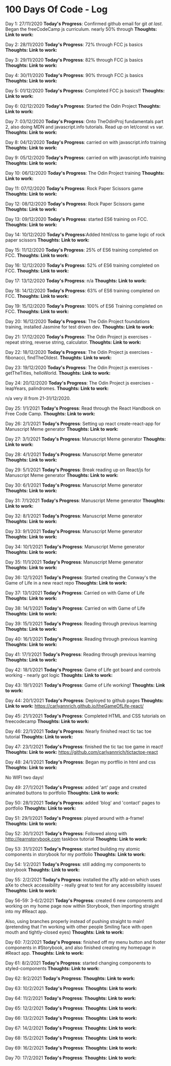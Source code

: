 # 100 Days Of Code - Log

Day 1: 27/11/2020
**Today's Progress**: Confirmed github email for git _at last_. Began the freeCodeCamp js curriculum. nearly 50% through
**Thoughts:**
**Link to work:**

Day 2: 28/11/2020
**Today's Progress**: 72% through FCC js basics
**Thoughts:**
**Link to work:**

Day 3: 29/11/2020
**Today's Progress**: 82% through FCC js basics
**Thoughts:**
**Link to work:**

Day 4: 30/11/2020
**Today's Progress**: 90% through FCC js basics
**Thoughts:**
**Link to work:**

Day 5: 01/12/2020
**Today's Progress**: Completed FCC js basics!!
**Thoughts:**
**Link to work:**

Day 6: 02/12/2020
**Today's Progress**: Started the Odin Project
**Thoughts:**
**Link to work:**

Day 7: 03/12/2020
**Today's Progress**: Onto TheOdinProj fundamentals part 2, also doing MDN and javascript.info tutorials. Read up on let/const vs var.
**Thoughts:**
**Link to work:**

Day 8: 04/12/2020
**Today's Progress**: carried on with javascript.info training
**Thoughts:**
**Link to work:**

Day 9: 05/12/2020
**Today's Progress**: carried on with javascript.info training
**Thoughts:**
**Link to work:**

Day 10: 06/12/2020
**Today's Progress**: The Odin Project training
**Thoughts:**
**Link to work:**

Day 11: 07/12/2020
**Today's Progress**: Rock Paper Scissors game
**Thoughts:**
**Link to work:**

Day 12: 08/12/2020
**Today's Progress**: Rock Paper Scissors game
**Thoughts:**
**Link to work:**

Day 13: 09/12/2020
**Today's Progress**: started ES6 training on FCC.
**Thoughts:**
**Link to work:**

Day 14: 10/12/2020
**Today's Progress**:Added html/css to game logic of rock paper scissors
**Thoughts:**
**Link to work:**

Day 15: 11/12/2020
**Today's Progress**: 25% of ES6 training completed on FCC.
**Thoughts:**
**Link to work:**

Day 16: 12/12/2020
**Today's Progress**: 52% of ES6 training completed on FCC.
**Thoughts:**
**Link to work:**

Day 17: 13/12/2020
**Today's Progress**: n/a
**Thoughts:**
**Link to work:**

Day 18: 14/12/2020
**Today's Progress**: 63% of ES6 training completed on FCC.
**Thoughts:**
**Link to work:**

Day 19: 15/12/2020
**Today's Progress**: 100% of ES6 Training completed on FCC.
**Thoughts:**
**Link to work:**

Day 20: 16/12/2020
**Today's Progress**: The Odin Project foundations training, installed Jasmine for test driven dev.
**Thoughts:**
**Link to work:**

Day 21: 17/12/2020
**Today's Progress**: The Odin Project js exercises - repeat string, reverse string, calculator.
**Thoughts:**
**Link to work:**

Day 22: 18/12/2020
**Today's Progress**: The Odin Project js exercises - fibonacci, findTheOldest.
**Thoughts:**
**Link to work:**

Day 23: 19/12/2020
**Today's Progress**: The Odin Project js exercises - getTheTitles, helloWorld.
**Thoughts:**
**Link to work:**

Day 24: 20/12/2020
**Today's Progress**: The Odin Project js exercises - leapYears, palindromes.
**Thoughts:**
**Link to work:**

n/a very ill from 21-31/12/2020.

Day 25: 1/1/2021
**Today's Progress**: Read through the React Handbook on Free Code Camp.
**Thoughts:**
**Link to work:**

Day 26: 2/1/2021
**Today's Progress**: Setting up react create-react-app for Manuscript Meme generator
**Thoughts:**
**Link to work:**

Day 27: 3/1/2021
**Today's Progress**: Manuscript Meme generator
**Thoughts:**
**Link to work:**

Day 28: 4/1/2021
**Today's Progress**: Manuscript Meme generator
**Thoughts:**
**Link to work:**

Day 29: 5/1/2021
**Today's Progress**: Break reading up on React/js for Manuscript Meme generator
**Thoughts:**
**Link to work:**

Day 30: 6/1/2021
**Today's Progress**: Manuscript Meme generator
**Thoughts:**
**Link to work:**

Day 31: 7/1/2021
**Today's Progress**: Manuscript Meme generator
**Thoughts:**
**Link to work:**

Day 32: 8/1/2021
**Today's Progress**: Manuscript Meme generator
**Thoughts:**
**Link to work:**

Day 33: 9/1/2021
**Today's Progress**: Manuscript Meme generator
**Thoughts:**
**Link to work:**

Day 34: 10/1/2021
**Today's Progress**: Manuscript Meme generator
**Thoughts:**
**Link to work:**

Day 35: 11/1/2021
**Today's Progress**: Manuscript Meme generator
**Thoughts:**
**Link to work:**

Day 36: 12/1/2021
**Today's Progress**: Started creating the Conway's the Game of Life in a new react repo
**Thoughts:**
**Link to work:**

Day 37: 13/1/2021
**Today's Progress**: Carried on with Game of Life
**Thoughts:**
**Link to work:**

Day 38: 14/1/2021
**Today's Progress**: Carried on with Game of Life
**Thoughts:**
**Link to work:**

Day 39: 15/1/2021
**Today's Progress**: Reading through previous learning
**Thoughts:**
**Link to work:**

Day 40: 16/1/2021
**Today's Progress**: Reading through previous learning
**Thoughts:**
**Link to work:**

Day 41: 17/1/2021
**Today's Progress**: Reading through previous learning
**Thoughts:**
**Link to work:**

Day 42: 18/1/2021
**Today's Progress**: Game of Life got board and controls working - nearly got logic
**Thoughts:**
**Link to work:**

Day 43: 19/1/2021
**Today's Progress**: Game of Life working!
**Thoughts:**
**Link to work:**

Day 44: 20/1/2021
**Today's Progress**: Deployed to github pages
**Thoughts:**
**Link to work:** https://carlyannrich.github.io/theGameOfLife-react/

Day 45: 21/1/2021
**Today's Progress**: Completed HTML and CSS tutorials on freecodecamp
**Thoughts:**
**Link to work:**

Day 46: 22/1/2021
**Today's Progress**: Nearly finished react tic tac toe tutorial
**Thoughts:**
**Link to work:**

Day 47: 23/1/2021
**Today's Progress**: finished the tic tac toe game in react!
**Thoughts:**
**Link to work:** https://github.com/carlyannrich/tictactoe-react

Day 48: 24/1/2021
**Today's Progress**: Began my portflio in html and css
**Thoughts:**
**Link to work:**

No WIFI two days!

Day 49: 27/1/2021
**Today's Progress**: added 'art' page and created animated buttons to portfolio
**Thoughts:**
**Link to work:**

Day 50: 28/1/2021
**Today's Progress**: added 'blog' and 'contact' pages to portfolio
**Thoughts:**
**Link to work:**

Day 51: 29/1/2021
**Today's Progress**: played around with a-frame!
**Thoughts:**
**Link to work:**

Day 52: 30/1/2021
**Today's Progress**: Followed along with http://learnstorybook.com taskbox tutorial
**Thoughts:**
**Link to work:**

Day 53: 31/1/2021
**Today's Progress**: started building my atomic components in storybook for my portfolio
**Thoughts:**
**Link to work:**

Day 54: 1/2/2021
**Today's Progress**: still adding my components to storybook
**Thoughts:**
**Link to work:**

Day 55: 2/2/2021
**Today's Progress**: installed the a11y add-on which uses aXe to check accessibility - really great to test for any accessibility issues!
**Thoughts:**
**Link to work:**

Day 56-59: 3-6/2/2021
**Today's Progress**: created 6 new components and working on my home page now within Storybook, then importing straight into my #React app.

Also, using branches properly instead of pushing straight to main! (pretending that I'm working with other people Smiling face with open mouth and tightly-closed eyes)
**Thoughts:**
**Link to work:**

Day 60: 7/2/2021
**Today's Progress**: finished off my menu button and footer components in #Storybook, and also finished creating my homepage in #React app.
**Thoughts:**
**Link to work:**

Day 61: 8/2/2021
**Today's Progress**: started changing components to styled-components
**Thoughts:**
**Link to work:**

Day 62: 9/2/2021
**Today's Progress**:
**Thoughts:**
**Link to work:**

Day 63: 10/2/2021
**Today's Progress**:
**Thoughts:**
**Link to work:**

Day 64: 11/2/2021
**Today's Progress**:
**Thoughts:**
**Link to work:**

Day 65: 12/2/2021
**Today's Progress**:
**Thoughts:**
**Link to work:**

Day 66: 13/2/2021
**Today's Progress**:
**Thoughts:**
**Link to work:**

Day 67: 14/2/2021
**Today's Progress**:
**Thoughts:**
**Link to work:**

Day 68: 15/2/2021
**Today's Progress**:
**Thoughts:**
**Link to work:**

Day 69: 16/2/2021
**Today's Progress**:
**Thoughts:**
**Link to work:**

Day 70: 17/2/2021
**Today's Progress**:
**Thoughts:**
**Link to work:**
